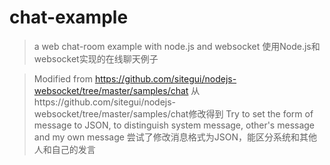 chat-example
============

>a web chat-room example with node.js and websocket
>使用Node.js和websocket实现的在线聊天例子

>Modified from https://github.com/sitegui/nodejs-websocket/tree/master/samples/chat
>从https://github.com/sitegui/nodejs-websocket/tree/master/samples/chat修改得到
>Try to set the form of message to JSON, to distinguish system message, other's message and my own message
>尝试了修改消息格式为JSON，能区分系统和其他人和自己的发言
